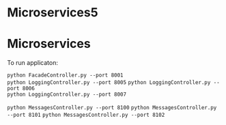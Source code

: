 # Microservices5
# Microservices
To run applicaton:  

`python FacadeController.py --port 8001`  
`python LoggingController.py --port 8005` 
`python LoggingController.py --port 8006`  
`python LoggingController.py --port 8007`  

`python MessagesController.py --port 8100`
`python MessagesController.py --port 8101`
`python MessagesController.py --port 8102`




